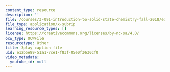 ```yaml
---
content_type: resource
description: ''
file: /courses/3-091-introduction-to-solid-state-chemistry-fall-2018/e12b5e8951a17ce1f83f05e0f3630cf0_BbascVoYf_E.srt
file_type: application/x-subrip
learning_resource_types: []
license: https://creativecommons.org/licenses/by-nc-sa/4.0/
ocw_type: OCWFile
resourcetype: Other
title: 3play caption file
uid: e12b5e89-51a1-7ce1-f83f-05e0f3630cf0
video_metadata:
  youtube_id: null
---
```


